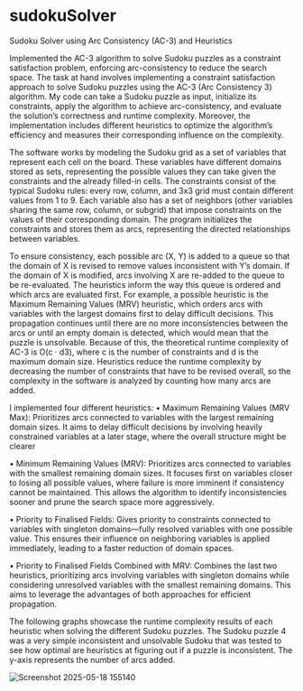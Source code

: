 # sudokuSolver
Sudoku Solver using Arc Consistency (AC-3) and Heuristics 

Implemented the AC-3 algorithm to solve Sudoku puzzles as a constraint satisfaction
problem, enforcing arc-consistency to reduce the search space.
The task at hand involves implementing a constraint satisfaction approach to solve Sudoku puzzles using the AC-3 (Arc Consistency 3) algorithm. My code can take a Sudoku puzzle as input, initialize its constraints, apply the algorithm to achieve arc-consistency, and evaluate the solution’s
correctness and runtime complexity. Moreover, the implementation includes different heuristics to optimize
the algorithm’s efficiency and measures their corresponding influence on the complexity.

The software works by modeling the Sudoku grid as a set of variables that represent each cell on the board.
These variables have different domains stored as sets, representing the possible values they can take given
the constraints and the already filled-in cells. The constraints consist of the typical Sudoku rules: every row,
column, and 3x3 grid must contain different values from 1 to 9. Each variable also has a set of neighbors
(other variables sharing the same row, column, or subgrid) that impose constraints on the values of their
corresponding domain. The program initializes the constraints and stores them as arcs, representing the
directed relationships between variables.

To ensure consistency, each possible arc (X, Y) is added to a queue so that the domain of X is revised to
remove values inconsistent with Y’s domain. If the domain of X is modified, arcs involving X are re-added
to the queue to be re-evaluated. The heuristics inform the way this queue is ordered and which arcs are
evaluated first. For example, a possible heuristic is the Maximum Remaining Values (MRV) heuristic, which
orders arcs with variables with the largest domains first to delay difficult decisions.
This propagation continues until there are no more inconsistencies between the arcs or until an empty domain is detected, which would mean that the puzzle is unsolvable. Because of this, the theoretical runtime complexity of AC-3 is O(c · d3), where c is the number of constraints and d is the maximum domain size.
Heuristics reduce the runtime complexity by decreasing the number of constraints that have to be revised
overall, so the complexity in the software is analyzed by counting how many arcs are added.

I implemented four different heuristics:
• Maximum Remaining Values (MRV Max): Prioritizes arcs connected to variables with the largest
remaining domain sizes. It aims to delay difficult decisions by involving heavily constrained variables
at a later stage, where the overall structure might be clearer

• Minimum Remaining Values (MRV): Prioritizes arcs connected to variables with the smallest
remaining domain sizes. It focuses first on variables closer to losing all possible values, where failure
is more imminent if consistency cannot be maintained. This allows the algorithm to identify inconsistencies sooner and prune the search space more aggressively.

• Priority to Finalised Fields: Gives priority to constraints connected to variables with singleton
domains—fully resolved variables with one possible value. This ensures their influence on neighboring
variables is applied immediately, leading to a faster reduction of domain spaces.

• Priority to Finalised Fields Combined with MRV: Combines the last two heuristics, prioritizing
arcs involving variables with singleton domains while considering unresolved variables with the smallest
remaining domains. This aims to leverage the advantages of both approaches for efficient propagation.

The following graphs showcase the runtime complexity results of each heuristic when solving the different
Sudoku puzzles. The Sudoku puzzle 4 was a very simple inconsistent and unsolvable Sudoku that was tested
to see how optimal are heuristics at figuring out if a puzzle is inconsistent. The y-axis represents the number
of arcs added.

![Screenshot 2025-05-18 155140](https://github.com/user-attachments/assets/1ae36333-d20d-4719-aef8-433e519e8dc8)

